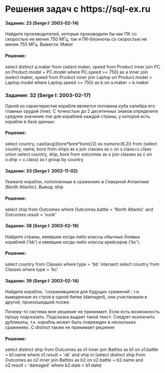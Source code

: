 <h1>Решения задач с https://sql-ex.ru</h1>

<h4>Задание: 23 (Serge I: 2003-02-14)</h4>
 <p>Найдите производителей, которые производили бы как ПК
со скоростью не менее 750 МГц, так и ПК-блокноты со скоростью не менее 750 МГц.
Вывести: Maker</p>

 <h4>Решение:</h4>
<p>select distinct a.maker
from (select maker, speed
      from Product inner join PC on Product.model = PC.model
      where PC.speed >= 750) as a
      inner join
      (select maker, speed
      from Product inner join Laptop on Product.model = Laptop.model
      where Laptop.speed >= 750) as b
      on a.maker = b.maker</p>
      
<h3>Задание: 32 (Serge I: 2003-02-17)</h3>
<p>Одной из характеристик корабля является половина куба калибра его главных орудий (mw). С точностью до 2 десятичных знаков определите среднее значение mw для кораблей каждой страны, у которой есть корабли в базе данных.</p>

<h4>Решение:</h4>
<p>select country, cast(avg((bore*bore*bore)/2) as numeric(6,2)) 
from   (select country, name, bore 
        from ships as s join classes as c 
        on s.class=c.class
        union
        select country, ship, bore 
        from outcomes as o join classes as c 
        on o.ship = c.class) as t
group by country</p>

<h4>Задание: 33 (Serge I: 2002-11-02)</h4>
<p>Укажите корабли, потопленные в сражениях в Северной Атлантике (North Atlantic). Вывод: ship</p>

<h4>Решение:</h4>
<p>select ship
from Outcomes
where Outcomes.battle = 'North Atlantic' and Outcomes.result = 'sunk'</p>
      
<h4>Задание: 38 (Serge I: 2003-02-19)</h4>
<p>Найдите страны, имевшие когда-либо классы обычных боевых кораблей ('bb') и имевшие когда-либо классы крейсеров ('bc').</p>

<h4>Решение:</h4>
<p>select country 
from Classes where type = 'bb'
intersect
select country 
from Classes where type = 'bc'</p>

<h4>Задание: 39 (Serge I: 2003-02-14)</h4>
<p>Найдите корабли, `сохранившиеся для будущих сражений`; т.е. выведенные из строя в одной битве (damaged), они участвовали в другой, произошедшей позже.</p>

<p>Почему-то система мое решение не принимает. Если есть возможность прошу подсказать. Подсказка выдает такой текст: Следует исключить дубликаты, т.к. корабль может быть поврежден в нескольких сражениях. С distinct также не принимает решение</p>

<h4>Решение:</h4>
<p>select distinct ship
from Outcomes as o1
     inner join
     Battles as b1
     on o1.battle = b1.name
where o1.result = 'ok' 
      and ship in (select distinct ship
                   from Outcomes as o2
                   inner join
                   Battles as b2
                   on o2.battle = b2.name and o2.result = 'damaged'
                   where b2.date < b1.date)</p>



